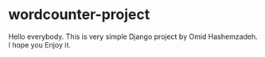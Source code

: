 # wordcounter-project

Hello everybody.
This is very simple Django project by Omid Hashemzadeh.
I hope you Enjoy it.
